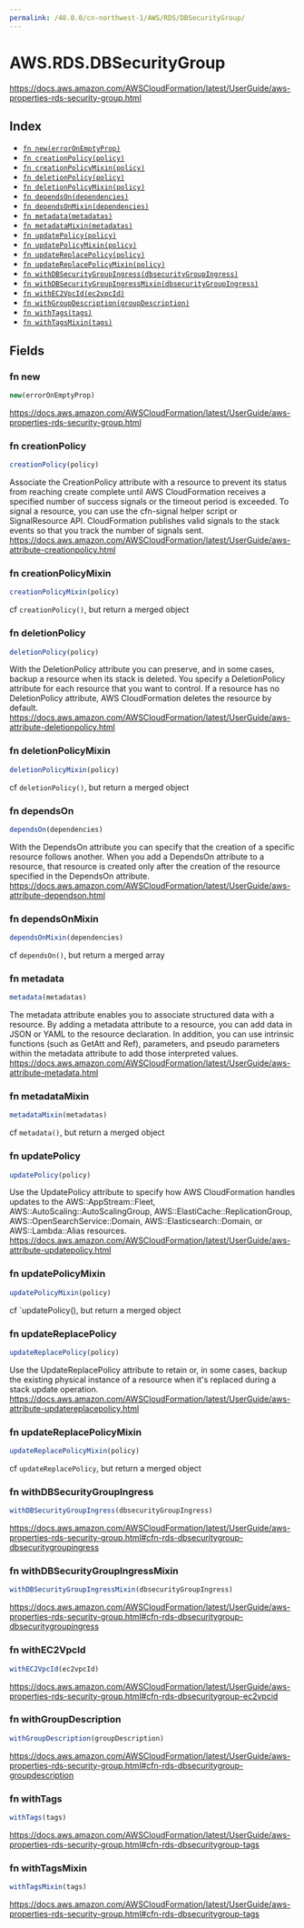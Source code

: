 ```yaml
---
permalink: /48.0.0/cn-northwest-1/AWS/RDS/DBSecurityGroup/
---
```


# AWS.RDS.DBSecurityGroup

https://docs.aws.amazon.com/AWSCloudFormation/latest/UserGuide/aws-properties-rds-security-group.html

## Index

* [`fn new(errorOnEmptyProp)`](#fn-new)
* [`fn creationPolicy(policy)`](#fn-creationpolicy)
* [`fn creationPolicyMixin(policy)`](#fn-creationpolicymixin)
* [`fn deletionPolicy(policy)`](#fn-deletionpolicy)
* [`fn deletionPolicyMixin(policy)`](#fn-deletionpolicymixin)
* [`fn dependsOn(dependencies)`](#fn-dependson)
* [`fn dependsOnMixin(dependencies)`](#fn-dependsonmixin)
* [`fn metadata(metadatas)`](#fn-metadata)
* [`fn metadataMixin(metadatas)`](#fn-metadatamixin)
* [`fn updatePolicy(policy)`](#fn-updatepolicy)
* [`fn updatePolicyMixin(policy)`](#fn-updatepolicymixin)
* [`fn updateReplacePolicy(policy)`](#fn-updatereplacepolicy)
* [`fn updateReplacePolicyMixin(policy)`](#fn-updatereplacepolicymixin)
* [`fn withDBSecurityGroupIngress(dbsecurityGroupIngress)`](#fn-withdbsecuritygroupingress)
* [`fn withDBSecurityGroupIngressMixin(dbsecurityGroupIngress)`](#fn-withdbsecuritygroupingressmixin)
* [`fn withEC2VpcId(ec2vpcId)`](#fn-withec2vpcid)
* [`fn withGroupDescription(groupDescription)`](#fn-withgroupdescription)
* [`fn withTags(tags)`](#fn-withtags)
* [`fn withTagsMixin(tags)`](#fn-withtagsmixin)

## Fields

### fn new

```ts
new(errorOnEmptyProp)
```

https://docs.aws.amazon.com/AWSCloudFormation/latest/UserGuide/aws-properties-rds-security-group.html

### fn creationPolicy

```ts
creationPolicy(policy)
```

Associate the CreationPolicy attribute with a resource to prevent its status from reaching create complete until AWS CloudFormation receives a specified number of success signals or the timeout period is exceeded. To signal a resource, you can use the cfn-signal helper script or SignalResource API. CloudFormation publishes valid signals to the stack events so that you track the number of signals sent. 
https://docs.aws.amazon.com/AWSCloudFormation/latest/UserGuide/aws-attribute-creationpolicy.html

### fn creationPolicyMixin

```ts
creationPolicyMixin(policy)
```

cf `creationPolicy()`, but return a merged object

### fn deletionPolicy

```ts
deletionPolicy(policy)
```

With the DeletionPolicy attribute you can preserve, and in some cases, backup a resource when its stack is deleted. You specify a DeletionPolicy attribute for each resource that you want to control. If a resource has no DeletionPolicy attribute, AWS CloudFormation deletes the resource by default. 
https://docs.aws.amazon.com/AWSCloudFormation/latest/UserGuide/aws-attribute-deletionpolicy.html

### fn deletionPolicyMixin

```ts
deletionPolicyMixin(policy)
```

cf `deletionPolicy()`, but return a merged object

### fn dependsOn

```ts
dependsOn(dependencies)
```

With the DependsOn attribute you can specify that the creation of a specific resource follows another. When you add a DependsOn attribute to a resource, that resource is created only after the creation of the resource specified in the DependsOn attribute. 
https://docs.aws.amazon.com/AWSCloudFormation/latest/UserGuide/aws-attribute-dependson.html

### fn dependsOnMixin

```ts
dependsOnMixin(dependencies)
```

cf `dependsOn()`, but return a merged array

### fn metadata

```ts
metadata(metadatas)
```

The metadata attribute enables you to associate structured data with a resource. By adding a metadata attribute to a resource, you can add data in JSON or YAML to the resource declaration. In addition, you can use intrinsic functions (such as GetAtt and Ref), parameters, and pseudo parameters within the metadata attribute to add those interpreted values. 
https://docs.aws.amazon.com/AWSCloudFormation/latest/UserGuide/aws-attribute-metadata.html

### fn metadataMixin

```ts
metadataMixin(metadatas)
```

cf `metadata()`, but return a merged object

### fn updatePolicy

```ts
updatePolicy(policy)
```

Use the UpdatePolicy attribute to specify how AWS CloudFormation handles updates to the AWS::AppStream::Fleet, AWS::AutoScaling::AutoScalingGroup, AWS::ElastiCache::ReplicationGroup, AWS::OpenSearchService::Domain, AWS::Elasticsearch::Domain, or AWS::Lambda::Alias resources. 
https://docs.aws.amazon.com/AWSCloudFormation/latest/UserGuide/aws-attribute-updatepolicy.html

### fn updatePolicyMixin

```ts
updatePolicyMixin(policy)
```

cf `updatePolicy(), but return a merged object

### fn updateReplacePolicy

```ts
updateReplacePolicy(policy)
```

Use the UpdateReplacePolicy attribute to retain or, in some cases, backup the existing physical instance of a resource when it's replaced during a stack update operation. 
https://docs.aws.amazon.com/AWSCloudFormation/latest/UserGuide/aws-attribute-updatereplacepolicy.html

### fn updateReplacePolicyMixin

```ts
updateReplacePolicyMixin(policy)
```

cf `updateReplacePolicy`, but return a merged object

### fn withDBSecurityGroupIngress

```ts
withDBSecurityGroupIngress(dbsecurityGroupIngress)
```

https://docs.aws.amazon.com/AWSCloudFormation/latest/UserGuide/aws-properties-rds-security-group.html#cfn-rds-dbsecuritygroup-dbsecuritygroupingress

### fn withDBSecurityGroupIngressMixin

```ts
withDBSecurityGroupIngressMixin(dbsecurityGroupIngress)
```

https://docs.aws.amazon.com/AWSCloudFormation/latest/UserGuide/aws-properties-rds-security-group.html#cfn-rds-dbsecuritygroup-dbsecuritygroupingress

### fn withEC2VpcId

```ts
withEC2VpcId(ec2vpcId)
```

https://docs.aws.amazon.com/AWSCloudFormation/latest/UserGuide/aws-properties-rds-security-group.html#cfn-rds-dbsecuritygroup-ec2vpcid

### fn withGroupDescription

```ts
withGroupDescription(groupDescription)
```

https://docs.aws.amazon.com/AWSCloudFormation/latest/UserGuide/aws-properties-rds-security-group.html#cfn-rds-dbsecuritygroup-groupdescription

### fn withTags

```ts
withTags(tags)
```

https://docs.aws.amazon.com/AWSCloudFormation/latest/UserGuide/aws-properties-rds-security-group.html#cfn-rds-dbsecuritygroup-tags

### fn withTagsMixin

```ts
withTagsMixin(tags)
```

https://docs.aws.amazon.com/AWSCloudFormation/latest/UserGuide/aws-properties-rds-security-group.html#cfn-rds-dbsecuritygroup-tags